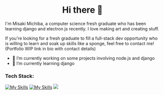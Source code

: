 <h1 align="center"> Hi there 👋 </h1>

I'm Misaki Michiba, a computer science fresh graduate who has been learning django and electron js recently. I love making art and creating stuff.

If you're looking for a fresh graduate to fill a full-stack dev opportunity who is willing to learn and soak up skills like a sponge, feel free to contact me! (Portfolio WIP link in bio with contact details)

- 🔭 I’m currently working on some projects involving node.js and django
- 🌱 I’m currently learning django

<h3 align="left">Tech Stack:</h3>

<!--
[![My Skills](https://skillicons.dev/icons?i=js,html,css,py,cs,nodejs,express,php,flutter,dart,figma,git,mongodb,mysql)](https://skillicons.dev)
-->

[![My Skills](https://skillicons.dev/icons?i=js)](https://skillicons.dev)
[![My Skills](https://skillicons.dev/icons?i=py)](https://www.python.org)
  <a href="https://skillicons.dev" target="_blank">
    <img src="https://skillicons.dev/icons?i=git" />
  </a>

<!--
**misakimichiba/misakimichiba** is a ✨ _special_ ✨ repository because its `README.md` (this file) appears on your GitHub profile.

Here are some ideas to get you started:

- 🔭 I’m currently working on ...
- 🌱 I’m currently learning ...
- 👯 I’m looking to collaborate on ...
- 🤔 I’m looking for help with ...
- 💬 Ask me about ...
- 📫 How to reach me: ...
- 😄 Pronouns: ...
- ⚡ Fun fact: ...
-->
